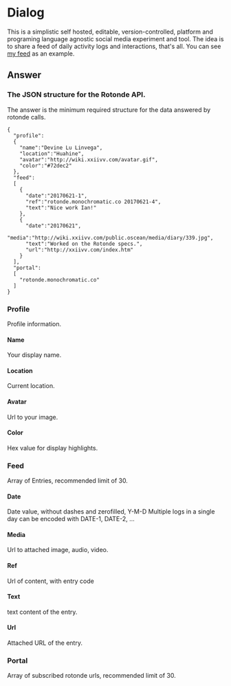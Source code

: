 # Dialog

This is a simplistic self hosted, editable, version-controlled, platform and programing language agnostic social media experiment and tool. The idea is to share a feed of daily activity logs and interactions, that's all. You can see [my feed](http://rotonde.xxiivv.com) as an example.

## Answer
### The JSON structure for the Rotonde API. 

The answer is the minimum required structure for the data answered by rotonde calls.

```
{
  "profile":
  {
    "name":"Devine Lu Linvega",
    "location":"Huahine",
    "avatar":"http://wiki.xxiivv.com/avatar.gif",
    "color":"#72dec2"
  },
  "feed":
  [
    {
      "date":"20170621-1",
      "ref":"rotonde.monochromatic.co 20170621-4",
      "text":"Nice work Ian!"
    },
    {
      "date":"20170621",
      "media":"http://wiki.xxiivv.com/public.oscean/media/diary/339.jpg",
      "text":"Worked on the Rotonde specs.",
      "url":"http://xxiivv.com/index.htm"
    }
  ],
  "portal":
  [
    "rotonde.monochromatic.co"
  ]
}
```

### Profile
Profile information.
#### Name
Your display name.
#### Location
Current location.
#### Avatar
Url to your image.
#### Color
Hex value for display highlights.

### Feed
Array of Entries, recommended limit of 30.
#### Date
Date value, without dashes and zerofilled, Y-M-D Multiple logs in a single day can be encoded with DATE-1, DATE-2, ...
#### Media
Url to attached image, audio, video.
#### Ref
Url of content, with entry code
#### Text
text content of the entry.
#### Url
Attached URL of the entry.

### Portal
Array of subscribed rotonde urls, recommended limit of 30.